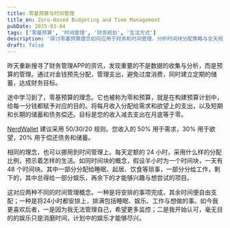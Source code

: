 ```yaml
---
title: 零基预算与时间管理
title_en: Zero-Based Budgeting and Time Management
pubDate: 2025-03-04
tags: ['零基预算', '时间管理', '财务规划', '生活方式']
description: '探讨零基预算理念如何应用于财务和时间管理，分析时间块分配策略与全天规划的优势，以及如何通过有计划的安排提高生活质量和效率。'
draft: false
---
```


昨天重新搜寻了财务管理APP的资讯，发现重要的不是数据的收集与分析，而是预算的管理。通过对金钱预先分配，管理支出，避免过度消费，同时建立定期的储蓄，达成财务目标。

途中学习到了，零基预算的理念。它也被称为零和预算，就是在构建预算计划中，给每一分钱都赋予对应的目的。将每月收入分配给需求和欲望上的支出，以及短期和长期的储蓄和债务偿还。目标是您的收入减去支出在月底等于零。

[NerdWallet](https://www.nerdwallet.com/article/finance/zero-based-budgeting-explained) 建议采用 50/30/20 规则。您收入的 50% 用于需求，30% 用于欲望，20% 用于偿还债务和储蓄。

相同的理念，也可以挪用到时间管理上。每天定额的 24 小时，采用什么样的分配比例，预示着怎样的生活。如同时间块的概念，假设半小时为一个时间块，一天有 48 个时间块。其中一部分分配给睡眠、起居、饮食等琐事，一部分分给工作，剩下的，其中总得给一部分娱乐，再余下的才能够兴趣与想尝试的项目。

这对应两种不同的时间管理概念。一种是将安排的事项完成，其余时间便自由支配；一种是将24小时都安排上，排满包括睡眠、娱乐、工作与想做的事。如今我更喜欢后者，一是因为我无法管理自己，希望更多监控；二是我开始认可，毫无目的的娱乐只是消磨时间，计划中的娱乐才能够尽兴。